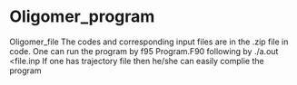 # Oligomer_program
Oligomer_file
The codes and corresponding input files are in the .zip file in code. 
One can run the program by f95 Program.F90
following by ./a.out <file.inp
If one has trajectory file then he/she can easily complie the program
